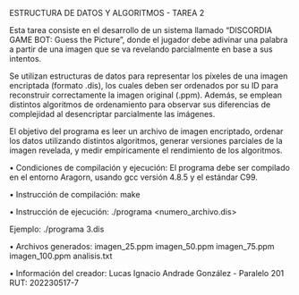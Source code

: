 ESTRUCTURA DE DATOS Y ALGORITMOS - TAREA 2

Esta tarea consiste en el desarrollo de un sistema llamado “DISCORDIA GAME BOT: Guess the Picture”, donde el jugador debe adivinar una palabra a partir de una imagen que se va revelando parcialmente en base a sus intentos.

Se utilizan estructuras de datos para representar los píxeles de una imagen encriptada (formato .dis), los cuales deben ser ordenados por su ID para reconstruir correctamente la imagen original (.ppm). Además, se emplean distintos algoritmos de ordenamiento para observar sus diferencias de complejidad al desencriptar parcialmente las imágenes.

El objetivo del programa es leer un archivo de imagen encriptado, ordenar los datos utilizando distintos algoritmos, generar versiones parciales de la imagen revelada, y medir empíricamente el rendimiento de los algoritmos.

• Condiciones de compilación y ejecución:
  El programa debe ser compilado en el entorno Aragorn, usando gcc versión 4.8.5 y el estándar C99.

• Instrucción de compilación:
  make

• Instrucción de ejecución:
  ./programa <numero_archivo.dis>

  Ejemplo:
  ./programa 3.dis

• Archivos generados:
  imagen_25.ppm
  imagen_50.ppm
  imagen_75.ppm
  imagen_100.ppm
  analisis.txt

• Información del creador:
  Lucas Ignacio Andrade González - Paralelo 201
  RUT: 202230517-7


<!---
ZeLukinha/ZeLukinha is a ✨ special ✨ repository because its `README.md` (this file) appears on your GitHub profile.
You can click the Preview link to take a look at your changes.
--->
